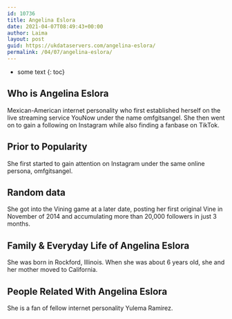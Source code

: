 ```yaml
---
id: 10736
title: Angelina Eslora
date: 2021-04-07T08:49:43+00:00
author: Laima
layout: post
guid: https://ukdataservers.com/angelina-eslora/
permalink: /04/07/angelina-eslora/
---
```


* some text
{: toc}


## Who is Angelina Eslora
                  
                  
                  
Mexican-American internet personality who first established herself on the live streaming service YouNow under the name omfgitsangel. She then went on to gain a following on Instagram while also finding a fanbase on TikTok. 
                  
              
            
              
            
                
                
                
## Prior to Popularity
                  
                  
                  
She first started to gain attention on Instagram under the same online persona, omfgitsangel.
                  
              
            
              
            
                
                
                
## Random data
                  
                  
                  
She got into the Vining game at a later date, posting her first original Vine in November of 2014 and accumulating more than 20,000 followers in just 3 months.
                  
              
            
              
            
                
                
                
## Family & Everyday Life of Angelina Eslora
                  
                  
                  
She was born in Rockford, Illinois. When she was about 6 years old, she and her mother moved to California.
                  
              
            
              
            
                
                
                
## People Related With Angelina Eslora
                  
                  
                  
She is a fan of fellow internet personality Yulema Ramirez.
                  
              
            
              
            
                
              
            
              
              
            
            
              
            
          
          
          